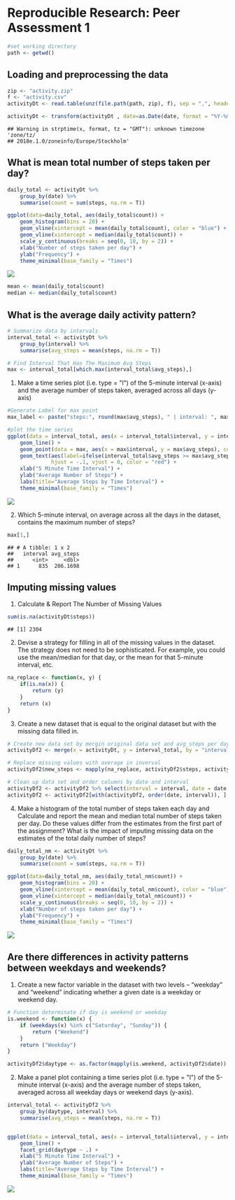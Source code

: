 # Reproducible Research: Peer Assessment 1



```r
#set working directory
path <- getwd()
```

## Loading and preprocessing the data


```r
zip <- "activity.zip"
f <- "activity.csv"
activityDt <- read.table(unz(file.path(path, zip), f), sep = ",", header = TRUE)
```


```r
activityDt <- transform(activityDt , date=as.Date(date, format = "%Y-%m-%d"))
```

```
## Warning in strptime(x, format, tz = "GMT"): unknown timezone 'zone/tz/
## 2018e.1.0/zoneinfo/Europe/Stockholm'
```

## What is mean total number of steps taken per day?



```r
daily_total <- activityDt %>% 
    group_by(date) %>% 
    summarise(count = sum(steps, na.rm = T))
```



```r
ggplot(data=daily_total, aes(daily_total$count)) + 
    geom_histogram(bins = 20) +
    geom_vline(xintercept = mean(daily_total$count), color = "blue") + 
    geom_vline(xintercept = median(daily_total$count)) + 
    scale_y_continuous(breaks = seq(0, 10, by = 2)) + 
    xlab("Number of steps taken per day") +
    ylab("Frequency") + 
    theme_minimal(base_family = "Times")
```

![](PA1_template_files/figure-html/dailysteps-1.png)<!-- -->

```r
mean <- mean(daily_total$count)
median <- median(daily_total$count)
```


## What is the average daily activity pattern?


```r
# Summarize data by intervals
interval_total <- activityDt %>% 
    group_by(interval) %>% 
    summarise(avg_steps = mean(steps, na.rm = T))

# Find Interval That Has The Maximum Avg Steps
max <- interval_total[which.max(interval_total$avg_steps),]
```

1. Make a time series plot (i.e. type = "l") of the 5-minute interval (x-axis) and the average number of steps taken, averaged across all days (y-axis)


```r
#Generate Label for max point 
max_label <- paste("steps:", round(max$avg_steps), " | interval: ", max$interval, sep = "")

#plot the time series
ggplot(data = interval_total, aes(x = interval_total$interval, y = interval_total$avg_steps)) + 
    geom_line() + 
    geom_point(data = max, aes(x = max$interval, y = max$avg_steps), color = "red") + 
    geom_text(aes(label=ifelse(interval_total$avg_steps >= max$avg_steps, as.character(max_label),'')), 
              hjust = -.1, vjust = 0, color = "red") +
    xlab("5 Minute Time Interval") + 
    ylab("Average Number of Steps") + 
    labs(title="Average Steps by Time Interval") + 
    theme_minimal(base_family = "Times")
```

![](PA1_template_files/figure-html/dailyactivityplot-1.png)<!-- -->


2. Which 5-minute interval, on average across all the days in the dataset, contains the maximum number of steps?

```r
max[1,]
```

```
## # A tibble: 1 x 2
##   interval avg_steps
##      <int>     <dbl>
## 1      835  206.1698
```

## Imputing missing values

1. Calculate & Report The Number of Missing Values

```r
sum(is.na(activityDt$steps))
```

```
## [1] 2304
```

2. Devise a strategy for filling in all of the missing values in the dataset. The strategy does not need to be sophisticated. For example, you could use the mean/median for that day, or the mean for that 5-minute interval, etc.


```r
na_replace <- function(x, y) {
    if(is.na(x)) {
        return (y)
    }
    return (x)
}
```

3. Create a new dataset that is equal to the original dataset but with the missing data filled in.


```r
# Create new data set by mergin original data set and avg_steps per day data set
activityDf2 <- merge(x = activityDt, y = interval_total, by = "interval", all = TRUE)

# Replace missing values with average in inverval
activityDf2$new_steps <- mapply(na_replace, activityDf2$steps, activityDf2$avg_steps)

# Clean up data set and order columns by date and interval
activityDf2 <- activityDf2 %>% select(interval = interval, date = date, steps = new_steps)
activityDf2 <- activityDf2[with(activityDf2, order(date, interval)), ]
```

4. Make a histogram of the total number of steps taken each day and Calculate and report the mean and median total number of steps taken per day. Do these values differ from the estimates from the first part of the assignment? What is the impact of imputing missing data on the estimates of the total daily number of steps?


```r
daily_total_nm <- activityDt %>% 
    group_by(date) %>% 
    summarise(count = sum(steps, na.rm = T))

ggplot(data=daily_total_nm, aes(daily_total_nm$count)) + 
    geom_histogram(bins = 20) +
    geom_vline(xintercept = mean(daily_total_nm$count), color = "blue") + 
    geom_vline(xintercept = median(daily_total_nm$count)) + 
    scale_y_continuous(breaks = seq(0, 10, by = 2)) + 
    xlab("Number of steps taken per day") +
    ylab("Frequency") + 
    theme_minimal(base_family = "Times")
```

![](PA1_template_files/figure-html/daily-steps-no-missing-values-1.png)<!-- -->

## Are there differences in activity patterns between weekdays and weekends?

1. Create a new factor variable in the dataset with two levels – “weekday” and “weekend” indicating whether a given date is a weekday or weekend day.


```r
# Function determinate if day is weekend or weekday 
is.weekend <- function(x) {
    if (weekdays(x) %in% c("Saturday", "Sunday")) {
        return ("Weekend")
    }
    return ("Weekday")
}

activityDf2$daytype <- as.factor(mapply(is.weekend, activityDf2$date))
```

2. Make a panel plot containing a time series plot (i.e. type = "l") of the 5-minute interval (x-axis) and the average number of steps taken, averaged across all weekday days or weekend days (y-axis).


```r
interval_total <- activityDf2 %>% 
    group_by(daytype, interval) %>% 
    summarise(avg_steps = mean(steps, na.rm = T))


ggplot(data = interval_total, aes(x = interval_total$interval, y = interval_total$avg_steps)) + 
    geom_line() + 
    facet_grid(daytype ~ .) +
    xlab("5 Minute Time Interval") + 
    ylab("Average Number of Steps") + 
    labs(title="Average Steps by Time Interval") + 
    theme_minimal(base_family = "Times")
```

![](PA1_template_files/figure-html/weekday-activities-1.png)<!-- -->
    
